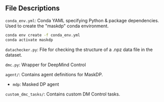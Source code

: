 ## File Descriptions

`conda_env.yml`: Conda YAML specifying Python & package dependencies. Used to create the "maskdp" conda environment.

```bash
conda env create -f conda_env.yml
conda activate maskdp
```

`datachecker.py`: File for checking the structure of a .npz data file in the dataset.

`dmc.py`: Wrapper for DeepMind Control

`agent/`: Contains agent definitions for MaskDP.

- `mdp`: Masked DP agent 

`custom_dmc_tasks/`: Contains custom DM Control tasks. 
